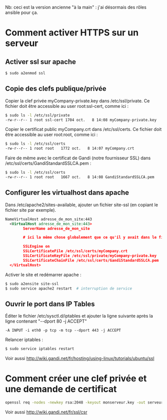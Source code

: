 Nb: ceci est la version ancienne "à la main" : j'ai désormais des rôles ansible pour ça.


# Comment activer HTTPS sur un serveur
## Activer ssl sur apache
````bash
$ sudo a2enmod ssl
````

## Copie des clefs publique/privée
Copier la clef privée myCompany-private.key dans /etc/ssl/private. Ce fichier doit être accessible au user root:ssl-cert, comme ici :
````bash
$ sudo ls -l /etc/ssl/private
-rw-r--r-- 1 root ssl-cert 1704 oct.   8 14:08 myCompany-private.key
````

Copier le certificat public myCompany.crt dans /etc/ssl/certs. Ce fichier doit être accessible au user root:root, comme ici :
````bash
$ sudo ls -l /etc/ssl/certs
-rw-r--r-- 1 root root   1772 oct.   8 14:07 myCompany.crt
````

Faire de même avec le certificat de Gandi (notre fournisseur SSL) dans /etc/ssl/certs/GandiStandardSSLCA.pem :
````bash
$ sudo ls -l /etc/ssl/certs
-rw-r--r-- 1 root root   1667 oct.   8 14:08 GandiStandardSSLCA.pem
````

## Configurer les virtualhost dans apache
Dans /etc/apache2/sites-available, ajouter un fichier site-ssl (en copiant le fichier site par exemple).
````xml
NameVirtualHost adresse_de_mon_site:443
  <VirtualHost adresse_de_mon_site:443>
        ServerName adresse_de_mon_site

        # ici la même chose globalement que ce qu'il y avait dans le fichier site

        SSLEngine on
        SSLCertificateFile /etc/ssl/certs/myCompany.crt
        SSLCertificateKeyFile /etc/ssl/private/myCompany-private.key
        SSLCertificateChainFile /etc/ssl/certs/GandiStandardSSLCA.pem
  </VirtualHost>
````

Activer le site et redémarrer apache :
````bash
$ sudo a2ensite site-ssl
$ sudo service apache2 restart  # interruption de service
````

## Ouvrir le port dans IP Tables
Éditer le fichier /etc/sysctl.d/iptables et ajouter la ligne suivante après la ligne contenant "--dport 80 -j ACCEPT"
````
-A INPUT -i eth0 -p tcp -m tcp --dport 443 -j ACCEPT
````

Relancer iptables :
````bash
$ sudo service iptables restart
````

Voir aussi http://wiki.gandi.net/fr/hosting/using-linux/tutorials/ubuntu/ssl

# Comment créer une clef privée et une demande de certificat
````bash
openssl req -nodes -newkey rsa:2048 -keyout monserveur.key -out serveur.csr
````

Voir aussi http://wiki.gandi.net/fr/ssl/csr
